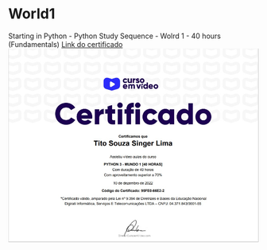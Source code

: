 # World1
Starting in Python - Python Study Sequence - Wolrd 1 - 40 hours (Fundamentals)
<a href="https://www.cursoemvideo.com/certificates/certificado/?course_id=26338&cert-nonce=52e3ad4199"> Link do certificado</a>
<a href="https://www.linkedin.com/in/titosinger/">
  <img src="https://github.com/Tito-Singer/World1/blob/main/CERTIFICADO1.jpg" alt="certificado de conclusão frente">
</a>
